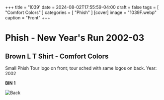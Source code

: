 +++
title = '1039'
date = 2024-08-02T17:55:59-04:00
draft = false
tags = [ "Comfort Colors" ]
categories = [ "Phish" ]
[cover]
image = "1039F.webp"
caption = "Front"
+++
# Phish - New Year's Run 2002-03
## Brown L T Shirt - Comfort Colors

Small Phish Tour logo on front; tour sched with same logos on back. Year: 2002

**BIN 1**

![Back](/1039B.webp)
